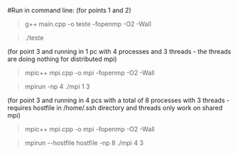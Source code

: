 #Run in command line:
(for points 1 and 2)
>g++ main.cpp -o teste -fopenmp -O2 -Wall

>./teste

(for point 3 and running in 1 pc with 4 processes and 3 threads - the threads are doing nothing for distributed mpi)
>mpic++ mpi.cpp -o mpi -fopenmp -O2 -Wall

>mpirun -np 4 ./mpi 1 3

(for point 3 and running in 4 pcs with a total of 8 processes with 3 threads - requires hostfile in /home/.ssh directory and threads only work on shared mpi)

>mpic++ mpi.cpp -o mpi -fopenmp -O2 -Wall

>mpirun --hostfile hostfile -np 8 ./mpi 4 3
